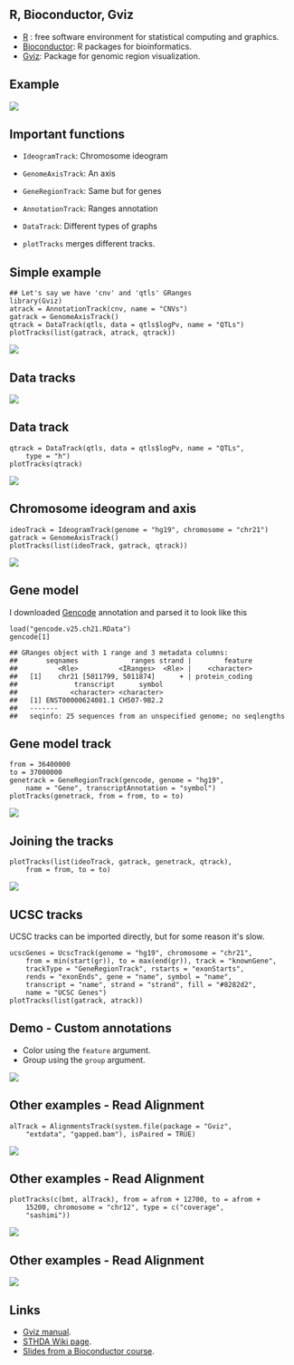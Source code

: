 R, Bioconductor, Gviz
---------------------

-   [R](https://www.r-project.org/) : free software environment for
    statistical computing and graphics.
-   [Bioconductor](http://bioconductor.org/): R packages for
    bioinformatics.
-   [Gviz](https://bioconductor.org/packages/release/bioc/html/Gviz.html):
    Package for genomic region visualization.

Example
-------

![](index_files/figure-markdown_strict/unnamed-chunk-2-1.png)

Important functions
-------------------

-   `IdeogramTrack`: Chromosome ideogram
-   `GenomeAxisTrack`: An axis
-   `GeneRegionTrack`: Same but for genes
-   `AnnotationTrack`: Ranges annotation
-   `DataTrack`: Different types of graphs

-   `plotTracks` merges different tracks.

Simple example
--------------

    ## Let's say we have 'cnv' and 'qtls' GRanges
    library(Gviz)
    atrack = AnnotationTrack(cnv, name = "CNVs")
    gatrack = GenomeAxisTrack()
    qtrack = DataTrack(qtls, data = qtls$logPv, name = "QTLs")
    plotTracks(list(gatrack, atrack, qtrack))

![](index_files/figure-markdown_strict/unnamed-chunk-3-1.png)

Data tracks
-----------

![](./Gviz-Datatracks.png)

Data track
----------

    qtrack = DataTrack(qtls, data = qtls$logPv, name = "QTLs", 
        type = "h")
    plotTracks(qtrack)

![](index_files/figure-markdown_strict/unnamed-chunk-4-1.png)

Chromosome ideogram and axis
----------------------------

    ideoTrack = IdeogramTrack(genome = "hg19", chromosome = "chr21")
    gatrack = GenomeAxisTrack()
    plotTracks(list(ideoTrack, gatrack, qtrack))

![](index_files/figure-markdown_strict/unnamed-chunk-5-1.png)

Gene model
----------

I downloaded [Gencode](https://www.gencodegenes.org/) annotation and
parsed it to look like this

    load("gencode.v25.ch21.RData")
    gencode[1]

    ## GRanges object with 1 range and 3 metadata columns:
    ##       seqnames             ranges strand |        feature
    ##          <Rle>          <IRanges>  <Rle> |    <character>
    ##   [1]    chr21 [5011799, 5011874]      + | protein_coding
    ##              transcript      symbol
    ##             <character> <character>
    ##   [1] ENST00000624081.1 CH507-9B2.2
    ##   -------
    ##   seqinfo: 25 sequences from an unspecified genome; no seqlengths

Gene model track
----------------

    from = 36400000
    to = 37000000
    genetrack = GeneRegionTrack(gencode, genome = "hg19", 
        name = "Gene", transcriptAnnotation = "symbol")
    plotTracks(genetrack, from = from, to = to)

![](index_files/figure-markdown_strict/unnamed-chunk-7-1.png)

Joining the tracks
------------------

    plotTracks(list(ideoTrack, gatrack, genetrack, qtrack), 
        from = from, to = to)

![](index_files/figure-markdown_strict/unnamed-chunk-8-1.png)

UCSC tracks
-----------

UCSC tracks can be imported directly, but for some reason it's slow.

    ucscGenes = UcscTrack(genome = "hg19", chromosome = "chr21", 
        from = min(start(gr)), to = max(end(gr)), track = "knownGene", 
        trackType = "GeneRegionTrack", rstarts = "exonStarts", 
        rends = "exonEnds", gene = "name", symbol = "name", 
        transcript = "name", strand = "strand", fill = "#8282d2", 
        name = "UCSC Genes")
    plotTracks(list(gatrack, atrack))

Demo - Custom annotations
-------------------------

-   Color using the `feature` argument.
-   Group using the `group` argument.

![](index_files/figure-markdown_strict/unnamed-chunk-10-1.png)

Other examples - Read Alignment
-------------------------------

    alTrack = AlignmentsTrack(system.file(package = "Gviz", 
        "extdata", "gapped.bam"), isPaired = TRUE)

![](index_files/figure-markdown_strict/unnamed-chunk-13-1.png)

Other examples - Read Alignment
-------------------------------

    plotTracks(c(bmt, alTrack), from = afrom + 12700, to = afrom + 
        15200, chromosome = "chr12", type = c("coverage", 
        "sashimi"))

![](index_files/figure-markdown_strict/unnamed-chunk-14-1.png)

Other examples - Read Alignment
-------------------------------

![](index_files/figure-markdown_strict/unnamed-chunk-15-1.png)

Links
-----

-   [Gviz
    manual](https://bioconductor.org/packages/release/bioc/vignettes/Gviz/inst/doc/Gviz.pdf).
-   [STHDA Wiki
    page](http://www.sthda.com/english/wiki/gviz-visualize-genomic-data).
-   [Slides from a Bioconductor
    course](https://www.bioconductor.org/help/course-materials/2012/BiocEurope2012/GvizEuropeanBioc2012.pdf).
